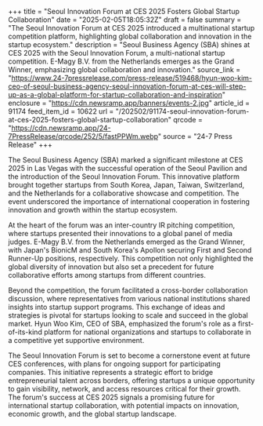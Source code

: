+++
title = "Seoul Innovation Forum at CES 2025 Fosters Global Startup Collaboration"
date = "2025-02-05T18:05:32Z"
draft = false
summary = "The Seoul Innovation Forum at CES 2025 introduced a multinational startup competition platform, highlighting global collaboration and innovation in the startup ecosystem."
description = "Seoul Business Agency (SBA) shines at CES 2025 with the Seoul Innovation Forum, a multi-national startup competition. E-Magy B.V. from the Netherlands emerges as the Grand Winner, emphasizing global collaboration and innovation."
source_link = "https://www.24-7pressrelease.com/press-release/519468/hyun-woo-kim-ceo-of-seoul-business-agency-seoul-innovation-forum-at-ces-will-step-up-as-a-global-platform-for-startup-collaboration-and-inspiration"
enclosure = "https://cdn.newsramp.app/banners/events-2.jpg"
article_id = 91174
feed_item_id = 10622
url = "/202502/91174-seoul-innovation-forum-at-ces-2025-fosters-global-startup-collaboration"
qrcode = "https://cdn.newsramp.app/24-7PressRelease/qrcode/252/5/fastPPWm.webp"
source = "24-7 Press Release"
+++

<p>The Seoul Business Agency (SBA) marked a significant milestone at CES 2025 in Las Vegas with the successful operation of the Seoul Pavilion and the introduction of the Seoul Innovation Forum. This innovative platform brought together startups from South Korea, Japan, Taiwan, Switzerland, and the Netherlands for a collaborative showcase and competition. The event underscored the importance of international cooperation in fostering innovation and growth within the startup ecosystem.</p><p>At the heart of the forum was an inter-country IR pitching competition, where startups presented their innovations to a global panel of media judges. E-Magy B.V. from the Netherlands emerged as the Grand Winner, with Japan's BionicM and South Korea's Apollon securing First and Second Runner-Up positions, respectively. This competition not only highlighted the global diversity of innovation but also set a precedent for future collaborative efforts among startups from different countries.</p><p>Beyond the competition, the forum facilitated a cross-border collaboration discussion, where representatives from various national institutions shared insights into startup support programs. This exchange of ideas and strategies is pivotal for startups looking to scale and succeed in the global market. Hyun Woo Kim, CEO of SBA, emphasized the forum's role as a first-of-its-kind platform for national organizations and startups to collaborate in a competitive yet supportive environment.</p><p>The Seoul Innovation Forum is set to become a cornerstone event at future CES conferences, with plans for ongoing support for participating companies. This initiative represents a strategic effort to bridge entrepreneurial talent across borders, offering startups a unique opportunity to gain visibility, network, and access resources critical for their growth. The forum's success at CES 2025 signals a promising future for international startup collaboration, with potential impacts on innovation, economic growth, and the global startup landscape.</p>